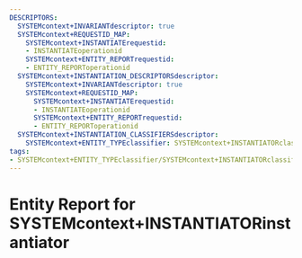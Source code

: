 ```yaml
---
DESCRIPTORS:
  SYSTEMcontext+INVARIANTdescriptor: true
  SYSTEMcontext+REQUESTID_MAP:
    SYSTEMcontext+INSTANTIATErequestid:
    - INSTANTIATEoperationid
    SYSTEMcontext+ENTITY_REPORTrequestid:
    - ENTITY_REPORToperationid
  SYSTEMcontext+INSTANTIATION_DESCRIPTORSdescriptor:
    SYSTEMcontext+INVARIANTdescriptor: true
    SYSTEMcontext+REQUESTID_MAP:
      SYSTEMcontext+INSTANTIATErequestid:
      - INSTANTIATEoperationid
      SYSTEMcontext+ENTITY_REPORTrequestid:
      - ENTITY_REPORToperationid
  SYSTEMcontext+INSTANTIATION_CLASSIFIERSdescriptor:
    SYSTEMcontext+ENTITY_TYPEclassifier: SYSTEMcontext+INSTANTIATORclassifier_value
tags:
- SYSTEMcontext+ENTITY_TYPEclassifier/SYSTEMcontext+INSTANTIATORclassifier_value
---
```

# Entity Report for SYSTEMcontext+INSTANTIATORinstantiator

